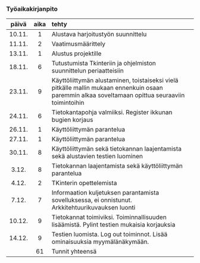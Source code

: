 ### Työaikakirjanpito

| päivä | aika | tehty |
| :----:|:----:| :-----|
|10.11. | 1    | Alustava harjoitustyön suunnittelu
|11.11. | 2    | Vaatimusmäärittely
|13.11. | 1    | Alustus projektille
|18.11. | 6    | Tutustumista Tkinteriin ja ohjelmiston suunnittelun periaatteisiin
|23.11. | 9    | Käyttöliittymän alustaminen, toistaiseksi vielä pitkälle mallin mukaan ennenkuin osaan paremmin alkaa soveltamaan opittua seuraaviin toimintoihin
|24.11. | 6    | Tietokantapohja valmiiksi. Register ikkunan bugien korjaus
|26.11. | 1    | Käyttöliittymän parantelua
|27.11. | 1    | Käyttöliittymän parantelua
|30.11. | 8    | Käyttöliittymän sekä tietokannan laajentamista sekä alustavien testien luominen
|3.12.  | 8    | Tietokannan laajentamista sekä käyttöliittymän parantelua
|4.12.  | 2    | TKinterin opettelemista
|7.12.  | 7    | Informaation kuljetuksen parantamista sovelluksessa, ei onnistunut. Arkkitehtuurikuvauksen luonti
|10.12. | 9    | Tietokannat toimiviksi. Toiminnallisuuden lisäämistä. Pylint testien mukaisia korjauksia
|14.12. | 9    | Testien luomista. Log out toiminnot. Lisää ominaisuuksia myymälänäkymään.
|       | 61   | Tunnit yhteensä


